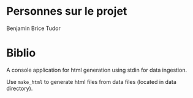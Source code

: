 # Personnes sur le projet
Benjamin
Brice
Tudor


# Biblio
A console application for html generation using stdin for data ingestion.

Use `make_html` to generate html files from data files (located in data directory).
